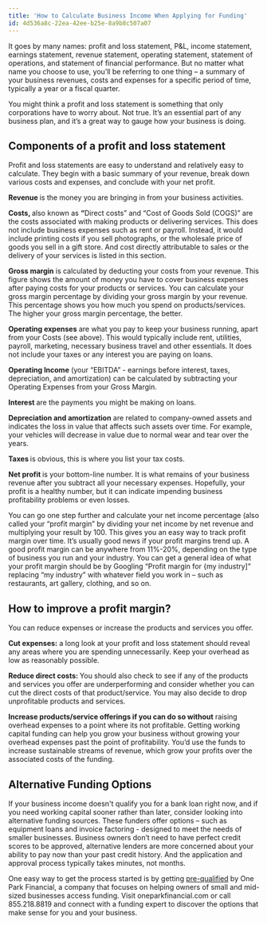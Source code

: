 ```yaml
---
title: 'How to Calculate Business Income When Applying for Funding'
id: 4d536a8c-22ea-42ee-b25e-8a9b8c507a07
---
```

<p>It goes by many names: profit and loss statement, P&amp;L, income statement, earnings statement, revenue statement, operating statement, statement of operations, and statement of financial performance. But no matter what name you choose to use, you&rsquo;ll be referring to one thing &ndash; a summary of your business revenues, costs and expenses for a specific period of time, typically a year or a fiscal quarter.</p>
<p>You might think a profit and loss statement is something that only corporations have to worry about. Not true. It&rsquo;s an essential part of any business plan, and it&rsquo;s a great way to gauge how your business is doing.</p>
<h2>Components of a profit and loss statement</h2>
<p>Profit and loss statements are easy to understand and relatively easy to calculate. They begin with a basic summary of your revenue, break down various costs and expenses, and conclude with your net profit.</p>
<p><strong>Revenue </strong>is the money you are bringing in from your business activities.</p>
<p><strong>Costs, </strong>also known as <strong>&ldquo;</strong>Direct costs&rdquo; and &ldquo;Cost of Goods Sold (COGS)&rdquo; are the costs associated with making products or delivering services. This does not include business expenses such as rent or payroll. Instead, it would include printing costs if you sell photographs, or the wholesale price of goods you sell in a gift store. And cost directly attributable to sales or the delivery of your services is listed in this section.</p>
<p><strong>Gross margin</strong> is calculated by deducting your costs from your revenue. This figure shows the amount of money you have to cover business expenses after paying costs for your products or services. You can calculate your gross margin percentage by dividing your gross margin by your revenue. This percentage shows you how much you spend on products/services. The higher your gross margin percentage, the better.</p>
<p><strong>Operating expenses</strong> are what you pay to keep your business running, apart from your Costs (see above). This would typically include rent, utilities, payroll, marketing, necessary business travel and other essentials. It does not include your taxes or any interest you are paying on loans.</p>
<p><strong>Operating Income</strong> (your &ldquo;EBITDA&rdquo; - earnings before interest, taxes, depreciation, and amortization) can be calculated by subtracting your Operating Expenses from your Gross Margin.</p>
<p><strong>Interest </strong>are the payments you might be making on loans.</p>
<p><strong>Depreciation and amortization</strong> are related to company-owned assets and indicates the loss in value that affects such assets over time. For example, your vehicles will decrease in value due to normal wear and tear over the years.</p>
<p><strong>Taxes </strong>is obvious, this is where you list your tax costs.</p>
<p><strong>Net profit </strong>is your bottom-line number. It is what remains of your business revenue after you subtract all your necessary expenses. Hopefully, your profit is a healthy number, but it can indicate impending business profitability problems or even losses.</p>
<p>You can go one step further and calculate your net income percentage (also called your &ldquo;profit margin&rdquo; by dividing your net income by net revenue and multiplying your result by 100. This gives you an easy way to track profit margin over time. It&rsquo;s usually good news if your profit margins trend up. A good profit margin can be anywhere from 11%-20%, depending on the type of business you run and your industry. You can get a general idea of what your profit margin should be by Googling &ldquo;Profit margin for {my industry]&rdquo; replacing &ldquo;my industry&rdquo; with whatever field you work in &ndash; such as restaurants, art gallery, clothing, and so on.</p>
<h2>How to improve a profit margin?</h2>
<p>You can reduce expenses or increase the products and services you offer.</p>
<p><strong>Cut expenses:</strong> a long look at your profit and loss statement should reveal any areas where you are spending unnecessarily. Keep your overhead as low as reasonably possible.</p>
<p><strong>Reduce direct costs: </strong>You should also check to see if any of the products and services you offer are underperforming and consider whether you can cut the direct costs of that product/service. You may also decide to drop unprofitable products and services.</p>
<p><strong>Increase products/service offerings if you can do so without</strong> raising overhead expenses to a point where its not profitable. Getting working capital funding can help you grow your business without growing your overhead expenses past the point of profitability. You&rsquo;d use the funds to increase sustainable streams of revenue, which grow your profits over the associated costs of the funding.</p>
<h2>Alternative Funding Options</h2>
<p>If your business income doesn't qualify you for a bank loan right now, and if you need working capital sooner rather than later, consider looking into alternative funding sources. These funders offer options &ndash; such as equipment loans and invoice factoring - designed to meet the needs of smaller businesses. Business owners don&rsquo;t need to have perfect credit scores to be approved, alternative lenders are more concerned about your ability to pay now than your past credit history. And the application and approval process typically takes minutes, not months.</p>
<p>One easy way to get the process started is by getting <a href="https://www.oneparkfinancial.com/pre-qualification">pre-qualified</a> by One Park Financial, a company that focuses on helping owners of small and mid-sized businesses access funding. Visit oneparkfinancial.com or call 855.218.8819 and connect with a funding expert to discover the options that make sense for you and your business.</p>